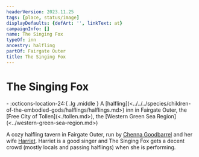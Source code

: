 ```yaml
---
headerVersion: 2023.11.25
tags: [place, status/image]
displayDefaults: {defArt: '', linkText: at}
campaignInfo: []
name: The Singing Fox
typeOf: inn
ancestry: halfling
partOf: Fairgate Outer
title: The Singing Fox
---
```

# The Singing Fox
<div class="grid cards ext-narrow-margin ext-one-column" markdown>
-    :octicons-location-24:{ .lg .middle } A [halfling](<../../../species/children-of-the-embodied-gods/halflings/halflings.md>) inn in Fairgate Outer, the [Free City of Tollen](<./tollen.md>), the [Western Green Sea Region](<../western-green-sea-region.md>)  
</div>


A cozy halfling tavern in Fairgate Outer, run by [Chenna Goodbarrel](<../../../people/halflings/chenna-goodbarrel.md>) and her wife [Harriet](<../../../people/halflings/harriet-goodbarrel.md>). Harriet is a good singer and The Singing Fox gets a decent crowd (mostly locals and passing halflings) when she is performing. 